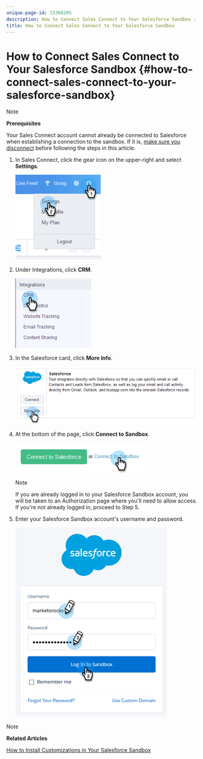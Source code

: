 ```yaml
---
unique-page-id: 15368205
description: How to Connect Sales Connect to Your Salesforce Sandbox - Marketo Docs - Product Documentation
title: How to Connect Sales Connect to Your Salesforce Sandbox
---
```


# How to Connect Sales Connect to Your Salesforce Sandbox {#how-to-connect-sales-connect-to-your-salesforce-sandbox}

>[!NOTE]
>
>**Prerequisites**
>
>Your Sales Connect account cannot already be connected to Salesforce when establishing a connection to the sandbox. If it is, [make sure you disconnect](http://docs.marketo.com/x/FoDq) before following the steps in this article.

1. In Sales Connect, click the gear icon on the upper-right and select **Settings**.

   ![](assets/one-2.png)

1. Under Integrations, click **CRM**.

   ![](assets/two-2.png)

1. In the Salesforce card, click **More Info**.

   ![](assets/three-2.png)

1. At the bottom of the page, click **Connect to Sandbox**.

   ![](assets/four-2.png)

   >[!NOTE]
   >
   >If you are already logged in to your Salesforce Sandbox account, you will be taken to an Authorization page where you'll need to allow access. If you're not already logged in, proceed to Step 5.

1. Enter your Salesforce Sandbox account's username and password.

   ![](assets/five-2.png)

>[!NOTE]
>
>**Related Articles**
>
>[How to Install Customizations in Your Salesforce Sandbox](http://docs.marketo.com/x/EIDq)

